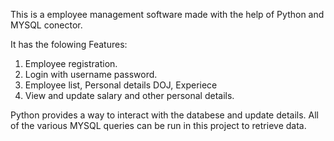 This is a employee management software made with the help of Python and MYSQL conector.

It has the folowing Features:
1) Employee registration.
2) Login with username password.
3) Employee list, Personal details DOJ, Experiece
4) View and update salary and other personal details.

Python provides a way to interact with the databese and update details.
All of the various MYSQL queries can be run in this project to retrieve data.
